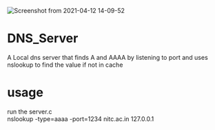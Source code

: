 ![Screenshot from 2021-04-12 14-09-52](https://user-images.githubusercontent.com/45396214/114463102-d6710f00-9b98-11eb-8f79-73a7671c9c08.png)
# DNS_Server
A Local dns server that finds A and AAAA by listening to port and uses nslookup to find the value if not in cache
# usage 
run the server.c<br>
nslookup -type=aaaa -port=1234 nitc.ac.in 127.0.0.1
